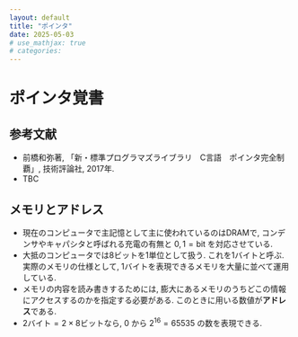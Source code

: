 ```yaml
---
layout: default
title: "ポインタ"
date: 2025-05-03
# use_mathjax: true
# categories:
---
```


# ポインタ覚書

## 参考文献  
- 前橋和弥著, 「新・標準プログラマズライブラリ　C言語　ポインタ完全制覇」, 技術評論社, 2017年.
- TBC


## メモリとアドレス  
- 現在のコンピュータで主記憶として主に使われているのはDRAMで, コンデンサやキャパシタと呼ばれる充電の有無と $0,1 = \text{bit}$ を対応させている.
- 大抵のコンピュータでは8ビットを1単位として扱う. これを1バイトと呼ぶ. 実際のメモリの仕様として, 1バイトを表現できるメモリを大量に並べて運用している.
- メモリの内容を読み書きするためには, 膨大にあるメモリのうちどこの情報にアクセスするのかを指定する必要がある. このときに用いる数値が**アドレス**である. 
- $2\text{バイト} = 2\times 8\text{ビット}$なら, $0$ から $2^16=65535$ の数を表現できる. 

<!-- 脚注 -->
